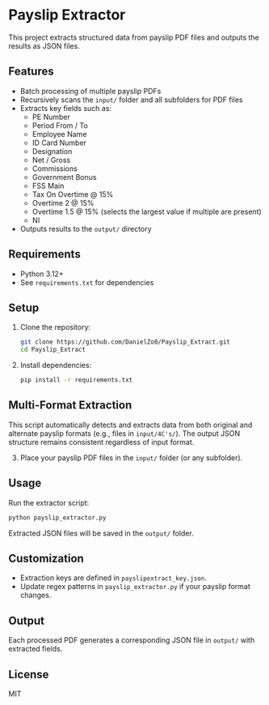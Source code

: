 # Payslip Extractor


This project extracts structured data from payslip PDF files and outputs the results as JSON files.

## Features
- Batch processing of multiple payslip PDFs
- Recursively scans the `input/` folder and all subfolders for PDF files
- Extracts key fields such as:
  - PE Number
  - Period From / To
  - Employee Name
  - ID Card Number
  - Designation
  - Net / Gross
  - Commissions
  - Government Bonus
  - FSS Main
  - Tax On Overtime @ 15%
  - Overtime 2 @ 15%
  - Overtime 1.5 @ 15% (selects the largest value if multiple are present)
  - NI
- Outputs results to the `output/` directory

## Requirements
- Python 3.12+
- See `requirements.txt` for dependencies

## Setup
1. Clone the repository:
   ```sh
   git clone https://github.com/DanielZo0/Payslip_Extract.git
   cd Payslip_Extract
   ```
2. Install dependencies:
   ```sh
   pip install -r requirements.txt
   ```

## Multi-Format Extraction
This script automatically detects and extracts data from both original and alternate payslip formats (e.g., files in `input/4C's/`). The output JSON structure remains consistent regardless of input format.

3. Place your payslip PDF files in the `input/` folder (or any subfolder).

## Usage
Run the extractor script:
```sh
python payslip_extractor.py
```
Extracted JSON files will be saved in the `output/` folder.

## Customization
- Extraction keys are defined in `payslipextract_key.json`.
- Update regex patterns in `payslip_extractor.py` if your payslip format changes.

## Output
Each processed PDF generates a corresponding JSON file in `output/` with extracted fields.

## License
MIT
